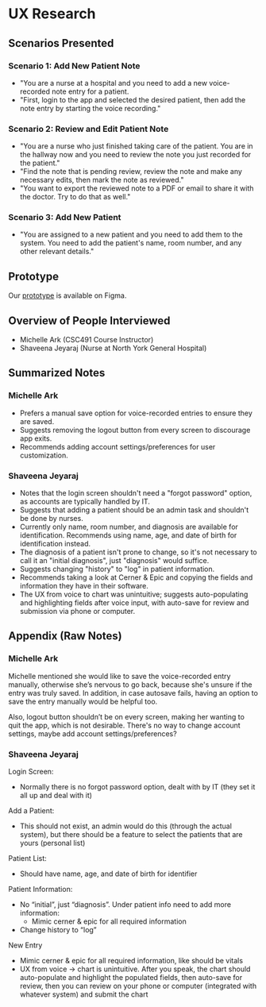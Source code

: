 # UX Research

## Scenarios Presented
### Scenario 1: Add New Patient Note
- "You are a nurse at a hospital and you need to add a new voice-recorded note entry for a patient. 
- "First, login to the app and selected the desired patient, then add the note entry by starting the voice recording."

### Scenario 2: Review and Edit Patient Note
- "You are a nurse who just finished taking care of the patient. You are in the hallway now and you need to review the note you just recorded for the patient."
- "Find the note that is pending review, review the note and make any necessary edits, then mark the note as reviewed."
- "You want to export the reviewed note to a PDF or email to share it with the doctor. Try to do that as well."

### Scenario 3: Add New Patient
- "You are assigned to a new patient and you need to add them to the system. You need to add the patient's name, room number, and any other relevant details."

## Prototype
Our [prototype](https://www.figma.com/design/G6naIVKZHbgCryc2KHK6va/VChart?t=y8U36YAhE7QKgLIt-1) is available on Figma.

## Overview of People Interviewed
- Michelle Ark (CSC491 Course Instructor)
- Shaveena Jeyaraj (Nurse at North York General Hospital)

## Summarized Notes
### Michelle Ark
- Prefers a manual save option for voice-recorded entries to ensure they are saved.
- Suggests removing the logout button from every screen to discourage app exits.
- Recommends adding account settings/preferences for user customization.

### Shaveena Jeyaraj
- Notes that the login screen shouldn't need a "forgot password" option, as accounts are typically handled by IT.
- Suggests that adding a patient should be an admin task and shouldn't be done by nurses.
- Currently only name, room number, and diagnosis are available for identification. Recommends using name, age, and date of birth for identification instead.
- The diagnosis of a patient isn't prone to change, so it's not necessary to call it an "initial diagnosis", just "diagnosis" would suffice.
- Suggests changing "history" to "log" in patient information.
- Recommends taking a look at Cerner & Epic and copying the fields and information they have in their software.
- The UX from voice to chart was unintuitive; suggests auto-populating and highlighting fields after voice input, with auto-save for review and submission via phone or computer.

## Appendix (Raw Notes)
### Michelle Ark
Michelle mentioned she would like to save the voice-recorded entry manually, otherwise she’s nervous to go back, because she's unsure if the entry was truly saved. In addition, in case autosave fails, having an option to save the entry manually would be helpful too.

Also, logout button shouldn’t be on every screen, making her wanting to quit the app, which is not desirable. There's no way to change account settings, maybe add account settings/preferences?

### Shaveena Jeyaraj
Login Screen:
- Normally there is no forgot password option, dealt with by IT (they set it all up and deal with it)

Add a Patient: 
- This should not exist, an admin would do this (through the actual system), but there should be a feature to select the patients that are yours (personal list)

Patient List:
- Should have name, age, and date of birth for identifier 

Patient Information:
- No “initial”, just “diagnosis”. Under patient info need to add more information: 
  - Mimic cerner & epic for all required information
- Change history to “log”

New Entry 
- Mimic cerner & epic for all required information, like should be vitals 
- UX from voice → chart is unintuitive. After you speak, the chart should auto-populate and highlight the populated fields, then auto-save for review, then you can review on your phone or computer (integrated with whatever system) and submit the chart
